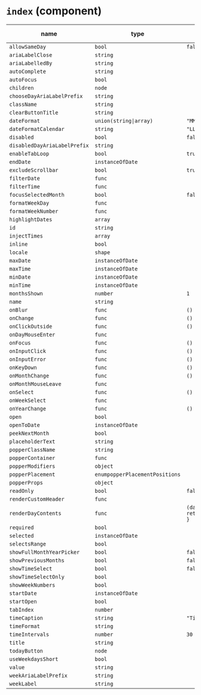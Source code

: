 # `index` (component)

| name                         | type                           | default value             | description |
| ---------------------------- | ------------------------------ | ------------------------- | ----------- |
| `allowSameDay`               | `bool`                         | `false`                   |             |
| `ariaLabelClose`             | `string`                       |                           |             |
| `ariaLabelledBy`             | `string`                       |                           |             |
| `autoComplete`               | `string`                       |                           |             |
| `autoFocus`                  | `bool`                         |                           |             |
| `children`                   | `node`                         |                           |             |
| `chooseDayAriaLabelPrefix`   | `string`                       |                           |             |
| `className`                  | `string`                       |                           |             |
| `clearButtonTitle`           | `string`                       |                           |             |
| `dateFormat`                 | `union(string\|array)`         | `"MM/dd/yyyy"`            |             |
| `dateFormatCalendar`         | `string`                       | `"LLLL yyyy"`             |             |
| `disabled`                   | `bool`                         | `false`                   |             |
| `disabledDayAriaLabelPrefix` | `string`                       |                           |             |
| `enableTabLoop`              | `bool`                         | `true`                    |             |
| `endDate`                    | `instanceOfDate`               |                           |             |
| `excludeScrollbar`           | `bool`                         | `true`                    |             |
| `filterDate`                 | `func`                         |                           |             |
| `filterTime`                 | `func`                         |                           |             |
| `focusSelectedMonth`         | `bool`                         | `false`                   |             |
| `formatWeekDay`              | `func`                         |                           |             |
| `formatWeekNumber`           | `func`                         |                           |             |
| `highlightDates`             | `array`                        |                           |             |
| `id`                         | `string`                       |                           |             |
| `injectTimes`                | `array`                        |                           |             |
| `inline`                     | `bool`                         |                           |             |
| `locale`                     | `shape`                        |                           |             |
| `maxDate`                    | `instanceOfDate`               |                           |             |
| `maxTime`                    | `instanceOfDate`               |                           |             |
| `minDate`                    | `instanceOfDate`               |                           |             |
| `minTime`                    | `instanceOfDate`               |                           |             |
| `monthsShown`                | `number`                       | `1`                       |             |
| `name`                       | `string`                       |                           |             |
| `onBlur`                     | `func`                         | `() {}`                   |             |
| `onChange`                   | `func`                         | `() {}`                   |             |
| `onClickOutside`             | `func`                         | `() {}`                   |             |
| `onDayMouseEnter`            | `func`                         |                           |             |
| `onFocus`                    | `func`                         | `() {}`                   |             |
| `onInputClick`               | `func`                         | `() {}`                   |             |
| `onInputError`               | `func`                         | `() {}`                   |             |
| `onKeyDown`                  | `func`                         | `() {}`                   |             |
| `onMonthChange`              | `func`                         | `() {}`                   |             |
| `onMonthMouseLeave`          | `func`                         |                           |             |
| `onSelect`                   | `func`                         | `() {}`                   |             |
| `onWeekSelect`               | `func`                         |                           |             |
| `onYearChange`               | `func`                         | `() {}`                   |             |
| `open`                       | `bool`                         |                           |             |
| `openToDate`                 | `instanceOfDate`               |                           |             |
| `peekNextMonth`              | `bool`                         |                           |             |
| `placeholderText`            | `string`                       |                           |             |
| `popperClassName`            | `string`                       |                           |             |
| `popperContainer`            | `func`                         |                           |             |
| `popperModifiers`            | `object`                       |                           |             |
| `popperPlacement`            | `enumpopperPlacementPositions` |                           |             |
| `popperProps`                | `object`                       |                           |             |
| `readOnly`                   | `bool`                         | `false`                   |             |
| `renderCustomHeader`         | `func`                         |                           |             |
| `renderDayContents`          | `func`                         | `(date) { return date; }` |             |
| `required`                   | `bool`                         |                           |             |
| `selected`                   | `instanceOfDate`               |                           |             |
| `selectsRange`               | `bool`                         |                           |             |
| `showFullMonthYearPicker`    | `bool`                         | `false`                   |             |
| `showPreviousMonths`         | `bool`                         | `false`                   |             |
| `showTimeSelect`             | `bool`                         | `false`                   |             |
| `showTimeSelectOnly`         | `bool`                         |                           |             |
| `showWeekNumbers`            | `bool`                         |                           |             |
| `startDate`                  | `instanceOfDate`               |                           |             |
| `startOpen`                  | `bool`                         |                           |             |
| `tabIndex`                   | `number`                       |                           |             |
| `timeCaption`                | `string`                       | `"Time"`                  |             |
| `timeFormat`                 | `string`                       |                           |             |
| `timeIntervals`              | `number`                       | `30`                      |             |
| `title`                      | `string`                       |                           |             |
| `todayButton`                | `node`                         |                           |             |
| `useWeekdaysShort`           | `bool`                         |                           |             |
| `value`                      | `string`                       |                           |             |
| `weekAriaLabelPrefix`        | `string`                       |                           |             |
| `weekLabel`                  | `string`                       |                           |             |
